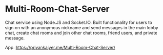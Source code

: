 # Multi-Room-Chat-Server
Chat service using Node.JS and Socket.IO. Built functionality for users to sign on with an anonymous nickname and send messages in the main lobby chat, create chat rooms and join other chat rooms, friend users, and private message. 

App: https://priyankaiyer.me/Multi-Room-Chat-Server/
